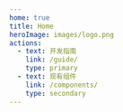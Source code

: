```yaml
---
home: true
title: Home
heroImage: images/logo.png
actions:
  - text: 开发指南
    link: /guide/
    type: primary
  - text: 现有组件
    link: /components/
    type: secondary
---
```

